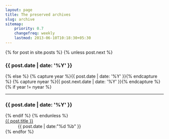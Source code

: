 ```yaml
---
layout: page
title: The preserved archives
slug: archive
sitemap:
    priority: 0.7
    changefreq: weekly
    lastmod: 2013-06-10T10:18:30+05:30
---
```

<div class="grid__item one-whole">
{% for post in site.posts %}
{% unless post.next %}
<h3>{{ post.date | date: '%Y' }}</h3>
<dl class="split">
{% else %}
{% capture year %}{{ post.date | date: '%Y' }}{% endcapture %}
{% capture nyear %}{{ post.next.date | date: '%Y' }}{% endcapture %}
{% if year != nyear %}
</dl>
<hr class="rule rule--dashed" />
<h3>{{ post.date | date: '%Y' }}</h3>
<dl class="split">
{% endif %}
{% endunless %}
<dt class="split__title"><a href="{{ post.url }}">{{ post.title }}</a></dt>
<dd class="split__detail">{{ post.date | date:"%d %b" }}</dd>
{% endfor %}
</dl>
</div>